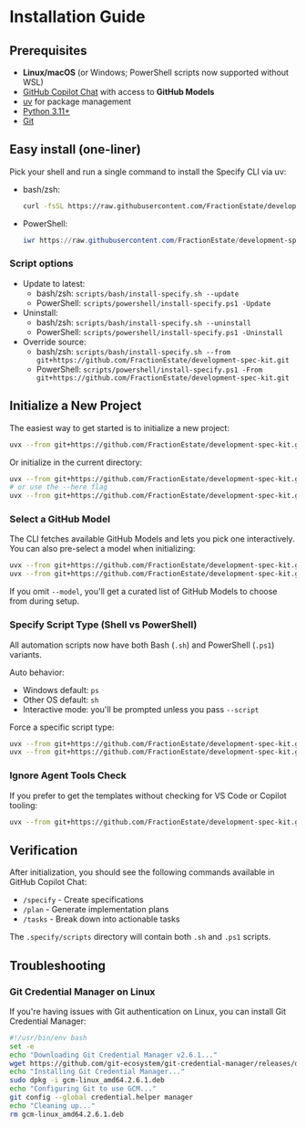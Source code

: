 # Installation Guide

## Prerequisites

- **Linux/macOS** (or Windows; PowerShell scripts now supported without WSL)
- [GitHub Copilot Chat](https://github.com/features/copilot) with access to **GitHub Models**
- [uv](https://docs.astral.sh/uv/) for package management
- [Python 3.11+](https://www.python.org/downloads/)
- [Git](https://git-scm.com/downloads)

## Easy install (one-liner)

Pick your shell and run a single command to install the Specify CLI via uv:

- bash/zsh:
	```bash
	curl -fsSL https://raw.githubusercontent.com/FractionEstate/development-spec-kit/main/scripts/bash/install-specify.sh | bash
	```
- PowerShell:
	```powershell
	iwr https://raw.githubusercontent.com/FractionEstate/development-spec-kit/main/scripts/powershell/install-specify.ps1 -UseBasicParsing | iex
	```

### Script options

- Update to latest:
	- bash/zsh: `scripts/bash/install-specify.sh --update`
	- PowerShell: `scripts/powershell/install-specify.ps1 -Update`
- Uninstall:
	- bash/zsh: `scripts/bash/install-specify.sh --uninstall`
	- PowerShell: `scripts/powershell/install-specify.ps1 -Uninstall`
- Override source:
	- bash/zsh: `scripts/bash/install-specify.sh --from git+https://github.com/FractionEstate/development-spec-kit.git`
	- PowerShell: `scripts/powershell/install-specify.ps1 -From git+https://github.com/FractionEstate/development-spec-kit.git`

## Initialize a New Project

The easiest way to get started is to initialize a new project:

```bash
uvx --from git+https://github.com/FractionEstate/development-spec-kit.git specify init <PROJECT_NAME>
```

Or initialize in the current directory:

```bash
uvx --from git+https://github.com/FractionEstate/development-spec-kit.git specify init .
# or use the --here flag
uvx --from git+https://github.com/FractionEstate/development-spec-kit.git specify init --here
```

### Select a GitHub Model

The CLI fetches available GitHub Models and lets you pick one interactively. You can also pre-select a model when initializing:

```bash
uvx --from git+https://github.com/FractionEstate/development-spec-kit.git specify init <project_name> --model gpt-4o
uvx --from git+https://github.com/FractionEstate/development-spec-kit.git specify init <project_name> --model gpt-4o-mini
```

If you omit `--model`, you'll get a curated list of GitHub Models to choose from during setup.

### Specify Script Type (Shell vs PowerShell)

All automation scripts now have both Bash (`.sh`) and PowerShell (`.ps1`) variants.

Auto behavior:
- Windows default: `ps`
- Other OS default: `sh`
- Interactive mode: you'll be prompted unless you pass `--script`

Force a specific script type:
```bash
uvx --from git+https://github.com/FractionEstate/development-spec-kit.git specify init <project_name> --script sh
uvx --from git+https://github.com/FractionEstate/development-spec-kit.git specify init <project_name> --script ps
```

### Ignore Agent Tools Check

If you prefer to get the templates without checking for VS Code or Copilot tooling:

```bash
uvx --from git+https://github.com/FractionEstate/development-spec-kit.git specify init <project_name> --ignore-agent-tools
```

## Verification

After initialization, you should see the following commands available in GitHub Copilot Chat:
- `/specify` - Create specifications
- `/plan` - Generate implementation plans
- `/tasks` - Break down into actionable tasks

The `.specify/scripts` directory will contain both `.sh` and `.ps1` scripts.

## Troubleshooting

### Git Credential Manager on Linux

If you're having issues with Git authentication on Linux, you can install Git Credential Manager:

```bash
#!/usr/bin/env bash
set -e
echo "Downloading Git Credential Manager v2.6.1..."
wget https://github.com/git-ecosystem/git-credential-manager/releases/download/v2.6.1/gcm-linux_amd64.2.6.1.deb
echo "Installing Git Credential Manager..."
sudo dpkg -i gcm-linux_amd64.2.6.1.deb
echo "Configuring Git to use GCM..."
git config --global credential.helper manager
echo "Cleaning up..."
rm gcm-linux_amd64.2.6.1.deb
```

